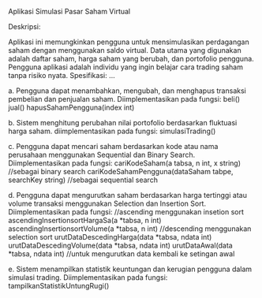 Aplikasi Simulasi Pasar Saham Virtual 


Deskripsi: 

Aplikasi ini memungkinkan pengguna untuk mensimulasikan perdagangan saham 
dengan menggunakan saldo virtual. Data utama yang digunakan adalah daftar 
saham, harga saham yang berubah, dan portofolio pengguna. Pengguna aplikasi 
adalah individu yang ingin belajar cara trading saham tanpa risiko nyata. 
Spesifikasi: ...

a. Pengguna dapat menambahkan, mengubah, dan menghapus transaksi 
pembelian dan penjualan saham. 
Diimplementasikan pada fungsi:
beli()
jual()
hapusSahamPengguna(index int)


b. Sistem menghitung perubahan nilai portofolio berdasarkan fluktuasi harga 
saham. 
diimplementasikan pada fungsi:
simulasiTrading() 

c. Pengguna dapat mencari saham berdasarkan kode atau nama perusahaan 
menggunakan Sequential dan Binary Search. 
Diimplementasikan pada fungsi:
cariKodeSaham(a tabsa, n int, x string)   //sebagai binary search
cariKodeSahamPengguna(dataSaham tabpe, searchKey string)   //sebagai sequential search

d. Pengguna dapat mengurutkan saham berdasarkan harga tertinggi atau volume 
transaksi menggunakan Selection dan Insertion Sort. 
Diimplementasikan pada fungsi:
//ascending menggunakan insetion sort
ascendingInsertionsortHargaSa(a *tabsa, n int)
ascendingInsertionsortVolume(a *tabsa, n int)
//descending menggunakan selection sort
urutDataDescedingHarga(data *tabsa, ndata int)
urutDataDescedingVolume(data *tabsa, ndata int)
urutDataAwal(data *tabsa, ndata int)   //untuk mengurutkan data kembali ke setingan awal

e. Sistem menampilkan statistik keuntungan dan kerugian pengguna dalam 
simulasi trading.
Diimplementasikan pada fungsi:
tampilkanStatistikUntungRugi()
